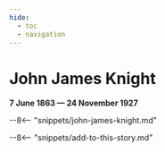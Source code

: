 ```yaml
---
hide:
  - toc
  - navigation 
---
```


# John James Knight

**7 June 1863 — 24 November 1927**

--8<-- "snippets/john-james-knight.md"

--8<-- "snippets/add-to-this-story.md"